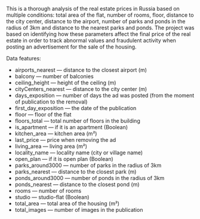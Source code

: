 This is a thorough analysis of the real estate prices in Russia based on multiple conditions: total area of the flat, number of rooms, floor, distance to the city center, distance to the airport, number of parks and ponds in the radius of 3km and distance to the nearest parks and ponds.
The project was based on identifying how these parameters affect the final price of the real estate in order to track abnormal values and fraudulent activity when posting an advertisement for the sale of the housing.

Data features:
* airports_nearest — distance to the closest airport (m)
* balcony — number of balconies
* ceiling_height — height of the ceiling (m)
*	cityCenters_nearest — distance to the city center (m)
*	days_exposition — number of days the ad was posted (from the moment of publication to the removal)
*	first_day_exposition — the date of the publication
*	floor — floor of the flat
*	floors_total — total number of floors in the building
*	is_apartment — if it is an apartment (Boolean)
*	kitchen_area — kitchen area (m²)
*	last_price — price when removing the ad
*	living_area — living area (m²)
*	locality_name — locality name (city or village name)
*	open_plan — if it is open plan (Boolean)
*	parks_around3000 — number of parks in the radius of 3km
*	parks_nearest — distance to the closest park (m)
*	ponds_around3000 — number of ponds in the radius of 3km
*	ponds_nearest — distance to the closest pond (m)
*	rooms — number of rooms
*	studio — studio-flat (Boolean)
*	total_area — total area of the housing (m²)
*	total_images — number of images in the publication
